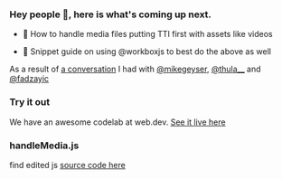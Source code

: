 ### Hey people 👋, here is what's coming up next.

 - 🔶 How to handle media files putting TTI first with assets like videos 

 - 🔶 Snippet guide on using @workboxjs to best do the above as well 

As a result of [a conversation](https://twitter.com/thula__/status/1130952218667048961?s=09) I had with [@mikegeyser](https://twitter.com/mikegeyser), [@thula__](https://twitter.com/thula__) and 
[@fadzayic](https://twitter.com/fadzaic)

### Try it out

We have an awesome codelab at web.dev. [See it live here](https://web.dev/codelab-adapt-video-to-image-serving-based-on-network-quality/)

### handleMedia.js

find edited js [source code here](https://github.com/pwafire/pwafire/tree/master/bundle/media/src)
